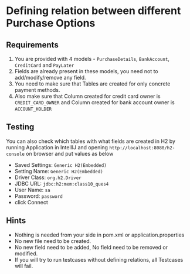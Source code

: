 # Defining relation between different Purchase Options

## Requirements

1. You are provided with 4 models - `PurchaseDetails`, `BankAccount`, `CreditCard` and `PayLater`
2. Fields are already present in these models, you need not to add/modify/remove any field.
3. You need to make sure that Tables are created for only concrete payment methods. 
4. Also make sure that Column created for credit card owner is `CREDIT_CARD_OWNER` and Column created for bank account owner is `ACCOUNT_HOLDER`

## Testing

You can also check which tables with what fields are created in H2 by running Application in IntellIJ and opening  `http://localhost:8080/h2-console` on browser and put values as below
- Saved Settings: `Generic H2(Embedded)`
- Setting Name: `Generic H2(Embedded)`
- Driver Class: `org.h2.Driver`
- JDBC URL: `jdbc:h2:mem:class10_ques4`
- User Name: `sa`
- Password: `password`
- click Connect

## Hints

- Nothing is needed from your side in pom.xml or application.properties
- No new file need to be created.
- No new field need to be added, No field need to be removed or modified.
- If you will try to run testcases without defining relations, all Testcases will fail.